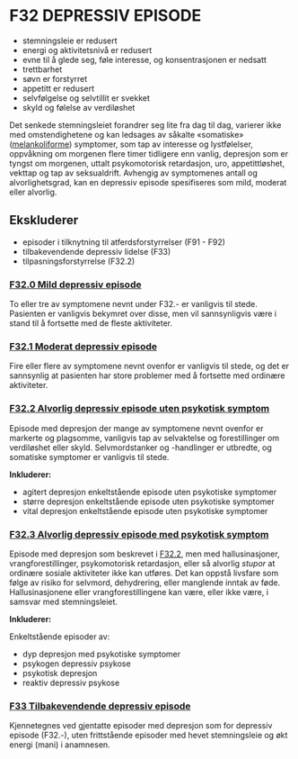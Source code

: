 # F32 DEPRESSIV EPISODE

- stemningsleie er redusert
- energi og aktivitetsnivå er redusert
- evne til å glede seg, føle interesse, og konsentrasjonen er nedsatt
- trettbarhet
- søvn er forstyrret
- appetitt er redusert
- selvfølgelse og selvtillit er svekket
- skyld og følelse av verdiløshet

Det senkede stemningsleiet forandrer seg lite fra dag til dag, varierer ikke med omstendighetene og kan ledsages av såkalte «somatiske» ([melankoliforme](../Definisjoner.md##melankolimelankoliform)) symptomer, som tap av interesse og lystfølelser, oppvåkning om morgenen flere timer tidligere enn vanlig, depresjon som er tyngst om morgenen, uttalt psykomotorisk retardasjon, uro, appetittløshet, vekttap og tap av seksualdrift. Avhengig av symptomenes antall og alvorlighetsgrad, kan en depressiv episode spesifiseres som mild, moderat eller alvorlig.

## Ekskluderer

- episoder i tilknytning til atferdsforstyrrelser (F91 - F92)
- tilbakevendende depressiv lidelse (F33)
- tilpasningsforstyrrelse (F32.2)

### [F32.0 Mild depressiv episode](Depresjon.md##f320-mild-depressiv-episode)

To eller tre av symptomene nevnt under F32.- er vanligvis til stede. Pasienten er vanligvis bekymret over disse, men vil sannsynligvis være i stand til å fortsette med de fleste aktiviteter.

### [F32.1 Moderat depressiv episode](Depresjon.md##f321-moderat-depressiv-episode)

Fire eller flere av symptomene nevnt ovenfor er vanligvis til stede, og det er sannsynlig at pasienten har store problemer med å fortsette med ordinære aktiviteter.

### [F32.2 Alvorlig depressiv episode uten psykotisk symptom](Depresjon.md##f322-alvorlig-depressiv-episode-uten-psykotisk-symptom)

Episode med depresjon der mange av symptomene nevnt ovenfor er markerte og plagsomme, vanligvis tap av selvaktelse og forestillinger om verdiløshet eller skyld. Selvmordstanker og -handlinger er utbredte, og somatiske symptomer er vanligvis til stede.

**Inkluderer:**

- agitert depresjon enkeltstående episode uten psykotiske symptomer
- større depresjon enkeltstående episode uten psykotiske symptomer
- vital depresjon enkeltstående episode uten psykotiske symptomer

### [F32.3 Alvorlig depressiv episode med psykotisk symptom](Depresjon.md##f323-alvorlig-depressiv-episode-med-psykotisk-symptom)

Episode med depresjon som beskrevet i [F32.2](Depresjon.md.md##f322-alvorlig-depressiv-episode-uten-psykotisk-symptom), men med hallusinasjoner, vrangforestillinger, psykomotorisk retardasjon, eller så alvorlig *stupor* at ordinære sosiale aktiviteter ikke kan utføres. Det kan oppstå livsfare som følge av risiko for selvmord, dehydrering, eller manglende inntak av føde. Hallusinasjonene eller vrangforestillingene kan være, eller ikke være, i samsvar med stemningsleiet.

**Inkluderer:**

Enkeltstående episoder  av:

- dyp depresjon med psykotiske symptomer
- psykogen depressiv psykose
- psykotisk depresjon
- reaktiv depressiv psykose

### [F33 Tilbakevendende depressiv episode](./F33.md#)

Kjennetegnes ved gjentatte episoder med depresjon som for depressiv episode (F32.-), uten frittstående episoder med hevet stemningsleie og økt energi (mani) i anamnesen.
